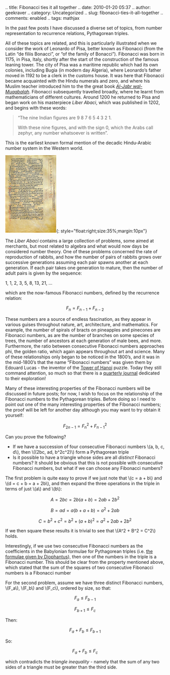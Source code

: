 .. title: Fibonacci ties it all together
.. date: 2010-01-20 05:37
.. author: geekraver
.. category: Uncategorized
.. slug: fibonacci-ties-it-all-together
.. comments: enabled
.. tags: mathjax

In the past few posts I have discussed a diverse set of topics, from
number representation to recurrence relations, Pythagorean triples.

All of these topics are related, and this is particularly illustrated
when we consider the work of Leonardo of Pisa, better known as Fibonacci
(from the Latin “de filiis Bonacci”, or “of the family of Bonacci”).
Fibonacci was born in 1175, in Pisa, Italy, shortly after the start of
the construction of the famous leaning tower. The city of Pisa was a
maritime republic which had its own colonies, including Bugia (in modern
day Algeria), where Leonardo’s father moved in 1192 to be a clerk in the
customs house. It was here that Fibonacci became acquainted with the
Hindu numerals and zero, and where his Muslim teacher introduced him to
the the great book *[Al-Jabr
wal-Muqabalah](http://magimathics.com/much-ado-about-nothing)*.
Fibonacci subsequently travelled broadly, where he learnt from
mathematicians of different cultures. Around 1200 he returned to Pisa
and began work on his masterpiece *Liber Abaci*, which was published in
1202, and begins with these words:

> “The nine Indian figures are 9 8 7 6 5 4 3 2 1.
>
> With these nine figures, and with the sign 0, which the Arabs call
> zephyr, any number whatsoever is written”.

This is the earliest known formal mention of the decadic Hindu-Arabic
number system in the Western world.

[![A page of the Liber Abaci](/images/image_thumb15.png "A page of the Liber Abaci")](/images/image15.png){: style="float:right;size:35%;margin:10px"}

The *Liber Abaci* contains a large collection of problems, some aimed at
merchants, but most related to algebra and what would now days be
considered number theory. One of these problems concerned the rate of
reproduction of rabbits, and how the number of pairs of rabbits grows
over successive generations assuming each pair spawns another at each
generation. If each pair takes one generation to mature, then the number
of adult pairs is given by the sequence:

1, 1, 2, 3, 5, 8, 13, 21, …

which are the now-famous Fibonacci numbers, defined by the recurrence
relation:

$$F_n = F_{n-1} + F_{n-2}$$

These numbers are a source of endless fascination, as they appear in
various guises throughout nature, art, architecture, and mathematics.
For example, the number of spirals of bracts on pineapples and pinecones
are Fibonacci numbers, as are the number of branches on some species of
trees, the number of ancestors at each generation of male bees, and
more. Furthermore, the ratio between consecutive Fibonacci numbers
approaches phi, the golden ratio, which again appears throughout art and
science. Many of these relationships only began to be noticed in the
1800’s, and it was in the mid-1800’s that the name “Fibonacci numbers”
was given them by Edouard Lucas - the inventor of the [Tower of
Hanoi](http://magimathics.com/the-end-of-the-universe)
puzzle. Today they still command attention, so much so that there is a
[quarterly journal](http://www.fq.math.ca/) dedicated to their
exploration!

Many of these interesting properties of the Fibonacci numbers will be
discussed in future posts; for now, I wish to focus on the relationship
of the Fibonacci numbers to the Pythagorean triples. Before doing so I
need to point out one of the many interesting properties of the
Fibonacci numbers; the proof will be left for another day although you
may want to try obtain it yourself:

$$F_{2n-1} = F_n^2 + F_{n-1}^2$$

Can you prove the following?

-   If we have a succession of four consecutive Fibonacci numbers
    \\(a, b, c, d\\), then \\((2bc, ad, b^2c^2)\\) form a
    Pythagorean triple
-   Is it possible to have a triangle whose sides are all *distinct*
    Fibonacci numbers? It should be obvious that this is not possible
    with consecutive Fibonacci numbers, but what if we can choose any
    Fibonacci numbers?

The first problem is quite easy to prove if we just note that \\(c = a + b\\)
and \\(d = c + b = a + 2b\\), and then expand the three
operations in the triple in terms of just \\(a\\) and \\(b\\):

$$A = 2bc = 2b ( a + b) = 2ab + 2b^2$$

$$B = ad = a (b + a + b) = a^2 + 2ab$$

$$C = b^2 + c^2 = b^2 + (a + b)^2 = a^2 + 2ab + 2b^2$$

If we then square these results it is trivial to see that \\(A^2 + B^2 = C^2\\) holds.

Interestingly, if we use two consecutive Fibonacci numbers as the
coefficients in the Babylonian formulae for Pythagorean triples (i.e.
[the formulae given by
Diophantus](http://magimathics.com/more-on-diophantus-and-fermat)),
then one of the numbers in the triple is a Fibonacci number. This should
be clear from the property mentioned above, which stated that the sum of
the squares of two consecutive Fibonacci numbers is a Fibonacci number

For the second problem, assume we have three distinct Fibonacci numbers,
\\(F_a\\), \\(F_b\\) and \\(F_c\\), ordered by size, so
that:

$$F_a \leq F_{b-1}$$

$$F_{b+1} \leq F_c$$

Then:

$$F_a + F_b \leq F_{b+1}$$

So:

$$F_a + F_b \leq F_c$$

which contradicts the *triangle inequality* - namely that the sum of any
two sides of a triangle must be greater than the third side.
